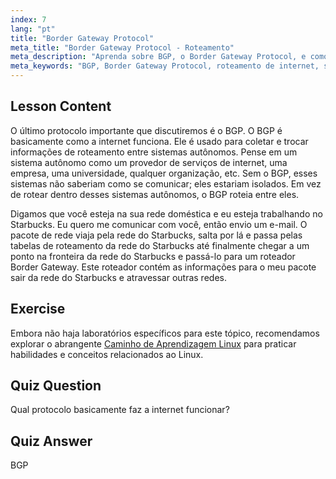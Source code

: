 ```yaml
---
index: 7
lang: "pt"
title: "Border Gateway Protocol"
meta_title: "Border Gateway Protocol - Roteamento"
meta_description: "Aprenda sobre BGP, o Border Gateway Protocol, e como ele permite o roteamento na internet entre sistemas autônomos. Entenda os conceitos básicos do BGP para iniciantes."
meta_keywords: "BGP, Border Gateway Protocol, roteamento de internet, sistemas autônomos, redes Linux, tutorial BGP, protocolos de rede, guia para iniciantes"
---
```


## Lesson Content

O último protocolo importante que discutiremos é o BGP. O BGP é basicamente como a internet funciona. Ele é usado para coletar e trocar informações de roteamento entre sistemas autônomos. Pense em um sistema autônomo como um provedor de serviços de internet, uma empresa, uma universidade, qualquer organização, etc. Sem o BGP, esses sistemas não saberiam como se comunicar; eles estariam isolados. Em vez de rotear dentro desses sistemas autônomos, o BGP roteia entre eles.

Digamos que você esteja na sua rede doméstica e eu esteja trabalhando no Starbucks. Eu quero me comunicar com você, então envio um e-mail. O pacote de rede viaja pela rede do Starbucks, salta por lá e passa pelas tabelas de roteamento da rede do Starbucks até finalmente chegar a um ponto na fronteira da rede do Starbucks e passá-lo para um roteador Border Gateway. Este roteador contém as informações para o meu pacote sair da rede do Starbucks e atravessar outras redes.

## Exercise

Embora não haja laboratórios específicos para este tópico, recomendamos explorar o abrangente [Caminho de Aprendizagem Linux](https://labex.io/pt/learn/linux) para praticar habilidades e conceitos relacionados ao Linux.

## Quiz Question

Qual protocolo basicamente faz a internet funcionar?

## Quiz Answer

BGP
